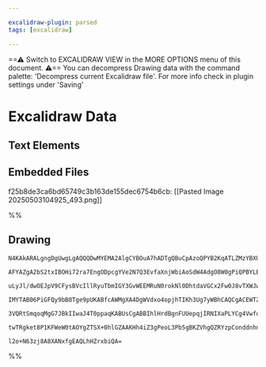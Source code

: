 ```yaml
---

excalidraw-plugin: parsed
tags: [excalidraw]

---
```

==⚠  Switch to EXCALIDRAW VIEW in the MORE OPTIONS menu of this document. ⚠== You can decompress Drawing data with the command palette: 'Decompress current Excalidraw file'. For more info check in plugin settings under 'Saving'


# Excalidraw Data

## Text Elements
## Embedded Files
f25b8de3ca6bd65749c3b163de155dec6754b6cb: [[Pasted Image 20250503104925_493.png]]

%%
## Drawing
```compressed-json
N4KAkARALgngDgUwgLgAQQQDwMYEMA2AlgCYBOuA7hADTgQBuCpAzoQPYB2KqATLZMzYBXUtiRoIACyhQ4zZAHoFAc0JRJQgEYA6bGwC2CgF7N6hbEcK4OCtptbErHALRY8RMpWdx8Q1TdIEfARcZgRmBShcZQUebQBGAAYEmjoghH0EDihmbgBtcDBQMBKIEm4MAHkAKwBJADFEwkwYAGEAFniADnoAfWdCAGUAJWHnVJLIWEQKwn1opH5SzG5n

AFYAZgA2bS2txIBOHi72ra7EngODpcgYVe2N7Q3EvfaXnjWbiAoSdW4AdgO8W0gPiQPBYLBfEKkEkCEIymk3E6Gy+1mUwW4iS+zCgpDYAGsEK02Pg2KQKnjrMw4LhAtkJqVNLhsATlPihBxiCSyRSJFSODS6VkoIzIAAzQj4fCDWCYiSCDxiiC4/FEgDqv0k3GhkxVeMJCFlMHl6EV5S+HMRHHCuTQ8S+bFp2DUd3tiWxMIg7OEcFqxDtqDyAF0v

uLyJl/dwOEJpV9CFysBVcIllRyuTbmIGY3GvWEEMRuN0rokNl0DhtdaVGCx2Fw0J8vTXWJwAHKcMRF07tNaHCtVyCEZgAEXSUAL3HFBDCX00wi5AFFgplstnY/gvkI4MRcOPC/b/qdjht/mstmt/l0vkQOATo+vr2xWRO0FP8DO81EoEJAxBEFyE2UZVJWCKMJHFD5NC6YgEA2PAtk0Yhz0PA5sA2TR4i2DYYPiNY1hg7AtlPdpNC2bBNGVZh3HE

IMYTAB06PiGFQy9bB8Tge9pUKABfcAWMgXA4DgWVdxo4opjhTIKh3Ug7yWBhCAQCgACEWTZdNuVJckKgAYnFfSDMZCBsBEekoFqcd9FlNViS0vl0B0+IECcpyjJM0gzIsjJVNZH1OU03lKXIQVaTMtzTJFLz9HqKUZTlGiVVJC1CmMiLsii6zDU1Yg/jQKtUo8yLLMyoljVNRKlXk9zPMs4ZhGtW0iyqtLzMsypnVdIsPWawr0ss+pOCgepcH0KU

3VQRtSmqoqMgG7JBkIIwaJ4T0ppaqKABUsCgABBIhlHrdBgnFUUepqjIRNIXaPLYCg4VwfdUBzDcUumvqMgXLkdpuu6QkeiA6XxKgzpm/RvqBjb4ASjSjKo/FpQADW4PD/m0doDkBC5AS6eINjWBjSjh0l8AATWRXDtAOLDEn+Y5Ti2N5/nkow2AMbhxMgegCCEGjkk2LpnjWHiQfe/Q6v8zNfxh+T2RIBalp1VbIFl4hZQQDiGxl0gSAAWTYGDP

twTRgket8P1KFWeW0tAOYgZTSX+0hlGZAAKHh4iZ3gPeoL3Pb5gBKZVhgQZRYzpConddnhnh96PsV4GPUADiBhdelqSoQdqoDrNdc1KcMRoQYPE21jggJtr0siNk3uDxHmvmwIgNdQOuEC+DhC9r0h669YQoBvGjW9T0o7GqBBsByQYO7gPWDY742X1QM225Slls8YDbWfwdmvWmBKwmCCe62VEzcQMSGZjQZ7H2fU3pxXvVwwMQZ0iPzhJ3v69Q

l2o+N63zj8A8XANxfgEAQLhHZrxbiQA=
```
%%